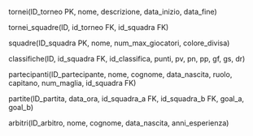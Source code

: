 tornei(ID_torneo PK, nome, descrizione, data_inizio, data_fine)

tornei_squadre(ID, id_torneo FK, id_squadra FK)

squadre(ID_squadra PK, nome, num_max_giocatori, colore_divisa)

classifiche(ID, id_squadra FK, id_classifica, punti, pv, pn, pp, gf, gs, dr)

partecipanti(ID_partecipante, nome, cognome, data_nascita, ruolo, capitano, num_maglia, id_squadra FK)

partite(ID_partita, data_ora, id_squadra_a FK, id_squadra_b FK, goal_a, goal_b)

arbitri(ID_arbitro, nome, cognome, data_nascita, anni_esperienza)
